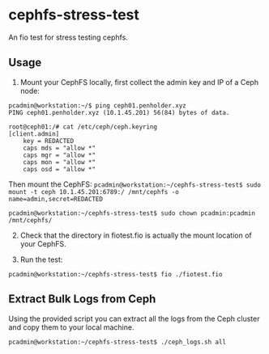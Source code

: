 # cephfs-stress-test

An fio test for stress testing cephfs.

## Usage

1) Mount your CephFS locally, first collect the admin key and IP of a Ceph node:
```
pcadmin@workstation:~/$ ping ceph01.penholder.xyz
PING ceph01.penholder.xyz (10.1.45.201) 56(84) bytes of data.

root@ceph01:/# cat /etc/ceph/ceph.keyring 
[client.admin]
	key = REDACTED
	caps mds = "allow *"
	caps mgr = "allow *"
	caps mon = "allow *"
	caps osd = "allow *"
```

Then mount the CephFS:
`pcadmin@workstation:~/cephfs-stress-test$ sudo mount -t ceph 10.1.45.201:6789:/ /mnt/cephfs -o name=admin,secret=REDACTED`

`pcadmin@workstation:~/cephfs-stress-test$ sudo chown pcadmin:pcadmin /mnt/cephfs/`

2) Check that the directory in fiotest.fio is actually the mount location of your CephFS.


3) Run the test:

`pcadmin@workstation:~/cephfs-stress-test$ fio ./fiotest.fio`


## Extract Bulk Logs from Ceph

Using the provided script you can extract all the logs from the Ceph cluster and copy them to your local machine.

`pcadmin@workstation:~/cephfs-stress-test$ ./ceph_logs.sh all`



